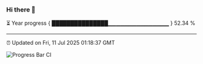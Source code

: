 ### Hi there 👋

⏳ Year progress { ███████████████▁▁▁▁▁▁▁▁▁▁▁▁▁▁▁ } 52.34 %

---

⏰ Updated on Fri, 11 Jul 2025 01:18:37 GMT

![Progress Bar CI](https://github.com/liununu/liununu/workflows/Progress%20Bar%20CI/badge.svg)
